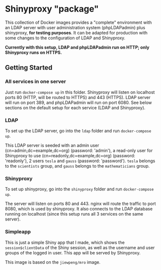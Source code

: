 # Shinyproxy "package"

This collection of Docker images provides a "complete" environment with an LDAP server with user administration system (phpLDAPadmin) plus shinyproxy, **for testing purposes**. It can be adapted for production with some changes to the configuration of LDAP and Shinyproxy.

**Currently with this setup, LDAP and phpLDAPadmin run on HTTP; only Shinyproxy runs on HTTPS.**

## Getting Started

### All services in one server

Just run `docker-compose up` in this folder. Shinyproxy will listen on localhost ports 80 (HTTP, will be routed to HTTPS) and 443 (HTTPS). LDAP server will run on port 389, and phpLDAPadmin will run on port 6080. See below sections on the default setup for each service (LDAP and Shinyproxy).

### LDAP

To set up the LDAP server, go into the `ldap` folder and run `docker-compose up`.

This LDAP server is seeded with an admin user (cn=admin,dc=example,dc=org) (password: 'admin'), a read-only user for Shinyproxy to use (cn=readonly,dc=example,dc=org) (password: 'readonly'), 2 users `tesla` and `gauss` (password: 'password'). `tesla` belongs to the `scientists` group, and `gauss` belongs to the `mathematicians` group.

### Shinyproxy

To set up shinyproxy, go into the `shinyproxy` folder and run `docker-compose up`.

The server will listen on ports 80 and 443. nginx will route the traffic to port 8080, which is used by shinyproxy. It also connects to the LDAP database running on localhost (since this setup runs all 3 services on the same server).

### Simpleapp

This is just a simple Shiny app that I made, which shows the `session$clientData` of the Shiny session, as well as the username and user groups of the logged in user. This app will be served by Shinyproxy.

This image is based on the `jiewpeng/mro` image.
